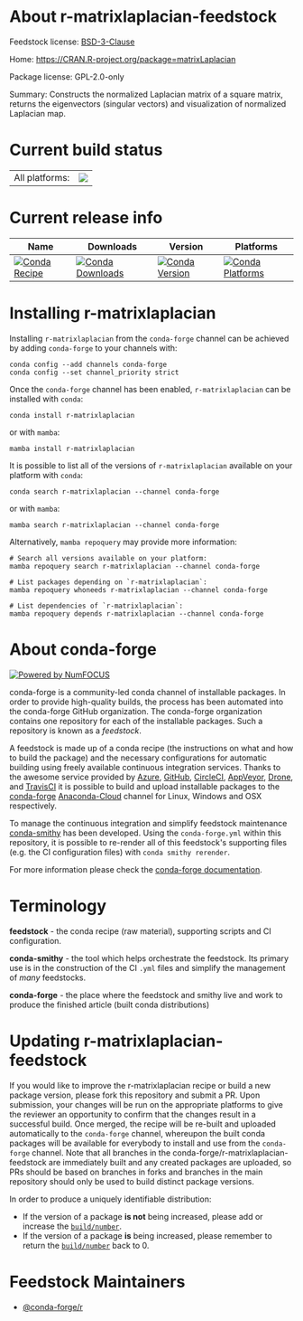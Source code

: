 About r-matrixlaplacian-feedstock
=================================

Feedstock license: [BSD-3-Clause](https://github.com/conda-forge/r-matrixlaplacian-feedstock/blob/main/LICENSE.txt)

Home: https://CRAN.R-project.org/package=matrixLaplacian

Package license: GPL-2.0-only

Summary: Constructs the normalized Laplacian matrix of a square matrix, returns the eigenvectors (singular vectors) and visualization of normalized Laplacian map.

Current build status
====================


<table><tr><td>All platforms:</td>
    <td>
      <a href="https://dev.azure.com/conda-forge/feedstock-builds/_build/latest?definitionId=17897&branchName=main">
        <img src="https://dev.azure.com/conda-forge/feedstock-builds/_apis/build/status/r-matrixlaplacian-feedstock?branchName=main">
      </a>
    </td>
  </tr>
</table>

Current release info
====================

| Name | Downloads | Version | Platforms |
| --- | --- | --- | --- |
| [![Conda Recipe](https://img.shields.io/badge/recipe-r--matrixlaplacian-green.svg)](https://anaconda.org/conda-forge/r-matrixlaplacian) | [![Conda Downloads](https://img.shields.io/conda/dn/conda-forge/r-matrixlaplacian.svg)](https://anaconda.org/conda-forge/r-matrixlaplacian) | [![Conda Version](https://img.shields.io/conda/vn/conda-forge/r-matrixlaplacian.svg)](https://anaconda.org/conda-forge/r-matrixlaplacian) | [![Conda Platforms](https://img.shields.io/conda/pn/conda-forge/r-matrixlaplacian.svg)](https://anaconda.org/conda-forge/r-matrixlaplacian) |

Installing r-matrixlaplacian
============================

Installing `r-matrixlaplacian` from the `conda-forge` channel can be achieved by adding `conda-forge` to your channels with:

```
conda config --add channels conda-forge
conda config --set channel_priority strict
```

Once the `conda-forge` channel has been enabled, `r-matrixlaplacian` can be installed with `conda`:

```
conda install r-matrixlaplacian
```

or with `mamba`:

```
mamba install r-matrixlaplacian
```

It is possible to list all of the versions of `r-matrixlaplacian` available on your platform with `conda`:

```
conda search r-matrixlaplacian --channel conda-forge
```

or with `mamba`:

```
mamba search r-matrixlaplacian --channel conda-forge
```

Alternatively, `mamba repoquery` may provide more information:

```
# Search all versions available on your platform:
mamba repoquery search r-matrixlaplacian --channel conda-forge

# List packages depending on `r-matrixlaplacian`:
mamba repoquery whoneeds r-matrixlaplacian --channel conda-forge

# List dependencies of `r-matrixlaplacian`:
mamba repoquery depends r-matrixlaplacian --channel conda-forge
```


About conda-forge
=================

[![Powered by
NumFOCUS](https://img.shields.io/badge/powered%20by-NumFOCUS-orange.svg?style=flat&colorA=E1523D&colorB=007D8A)](https://numfocus.org)

conda-forge is a community-led conda channel of installable packages.
In order to provide high-quality builds, the process has been automated into the
conda-forge GitHub organization. The conda-forge organization contains one repository
for each of the installable packages. Such a repository is known as a *feedstock*.

A feedstock is made up of a conda recipe (the instructions on what and how to build
the package) and the necessary configurations for automatic building using freely
available continuous integration services. Thanks to the awesome service provided by
[Azure](https://azure.microsoft.com/en-us/services/devops/), [GitHub](https://github.com/),
[CircleCI](https://circleci.com/), [AppVeyor](https://www.appveyor.com/),
[Drone](https://cloud.drone.io/welcome), and [TravisCI](https://travis-ci.com/)
it is possible to build and upload installable packages to the
[conda-forge](https://anaconda.org/conda-forge) [Anaconda-Cloud](https://anaconda.org/)
channel for Linux, Windows and OSX respectively.

To manage the continuous integration and simplify feedstock maintenance
[conda-smithy](https://github.com/conda-forge/conda-smithy) has been developed.
Using the ``conda-forge.yml`` within this repository, it is possible to re-render all of
this feedstock's supporting files (e.g. the CI configuration files) with ``conda smithy rerender``.

For more information please check the [conda-forge documentation](https://conda-forge.org/docs/).

Terminology
===========

**feedstock** - the conda recipe (raw material), supporting scripts and CI configuration.

**conda-smithy** - the tool which helps orchestrate the feedstock.
                   Its primary use is in the construction of the CI ``.yml`` files
                   and simplify the management of *many* feedstocks.

**conda-forge** - the place where the feedstock and smithy live and work to
                  produce the finished article (built conda distributions)


Updating r-matrixlaplacian-feedstock
====================================

If you would like to improve the r-matrixlaplacian recipe or build a new
package version, please fork this repository and submit a PR. Upon submission,
your changes will be run on the appropriate platforms to give the reviewer an
opportunity to confirm that the changes result in a successful build. Once
merged, the recipe will be re-built and uploaded automatically to the
`conda-forge` channel, whereupon the built conda packages will be available for
everybody to install and use from the `conda-forge` channel.
Note that all branches in the conda-forge/r-matrixlaplacian-feedstock are
immediately built and any created packages are uploaded, so PRs should be based
on branches in forks and branches in the main repository should only be used to
build distinct package versions.

In order to produce a uniquely identifiable distribution:
 * If the version of a package **is not** being increased, please add or increase
   the [``build/number``](https://docs.conda.io/projects/conda-build/en/latest/resources/define-metadata.html#build-number-and-string).
 * If the version of a package **is** being increased, please remember to return
   the [``build/number``](https://docs.conda.io/projects/conda-build/en/latest/resources/define-metadata.html#build-number-and-string)
   back to 0.

Feedstock Maintainers
=====================

* [@conda-forge/r](https://github.com/conda-forge/r/)

